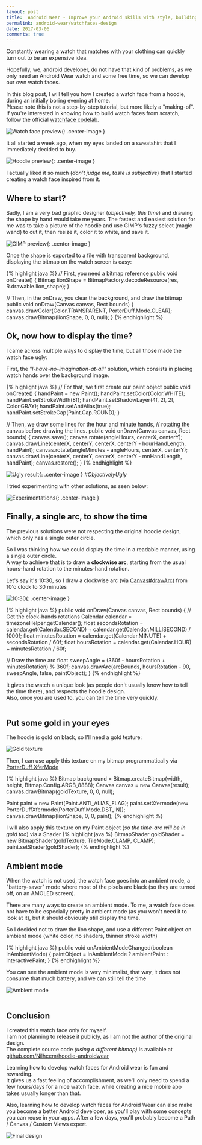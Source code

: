 ```yaml
---
layout: post
title:  Android Wear - Improve your Android skills with style, building watch faces
permalink: android-wear/watchfaces-design
date: 2017-03-06
comments: true
---
```


Constantly wearing a watch that matches with your clothing can quickly turn out to be an expensive idea.

Hopefully, we, android developer, do not have that kind of problems, as we only need an Android Wear watch and some free time, so we can develop our own watch faces.

In this blog post, I will tell you how I created a watch face from a hoodie, during an initially boring evening at home.<br>
Please note this is not a step-by-step tutorial, but more likely a "making-of". If you're interested in knowing how to build watch faces from scratch, follow the official [watchface codelab][watchface-codelab].

![Watch face preview][pic1_final]{: .center-image }
<br>

It all started a week ago, when my eyes landed on a sweatshirt that I immediately decided to buy.

![Hoodie preview][pic2_hoodie]{: .center-image }

I actually liked it so much (*don't judge me, taste is subjective*) that I started creating a watch face inspired from it.


## Where to start?

Sadly, I am a very bad graphic designer (*objectively, this time*) and drawing the shape by hand would take me years. The fastest and easiest solution for me was to take a picture of the hoodie and use GIMP's fuzzy select (magic wand) to cut it, then resize it, color it to white, and save it.

![GIMP preview][pic3_gimp]{: .center-image }

Once the shape is exported to a file with transparent background, displaying the bitmap on the watch screen is easy:

{% highlight java %}
// First, you need a bitmap reference
public void onCreate() {
  Bitmap lionShape = BitmapFactory.decodeResource(res, R.drawable.lion_shape);
}

// Then, in the onDraw, you clear the background, and draw the bitmap
public void onDraw(Canvas canvas, Rect bounds) {
  canvas.drawColor(Color.TRANSPARENT, PorterDuff.Mode.CLEAR);
  canvas.drawBitmap(lionShape, 0, 0, null);
}
{% endhighlight %}
<br>

## Ok, now how to display the time?

I came across multiple ways to display the time, but all those made the watch face ugly:

First, the *"I-have-no-imagination-at-all"* solution, which consists in placing watch hands over the background image.

{% highlight java %}
// For that, we first create our paint object
public void onCreate() {
  handPaint = new Paint();
  handPaint.setColor(Color.WHITE);
  handPaint.setStrokeWidth(8f);
  handPaint.setShadowLayer(4f, 2f, 2f, Color.GRAY);
  handPaint.setAntiAlias(true);
  handPaint.setStrokeCap(Paint.Cap.ROUND);
}

// Then, we draw some lines for the hour and minute hands,
// rotating the canvas before drawing the lines.
public void onDraw(Canvas canvas, Rect bounds) {
  canvas.save();
  canvas.rotate(angleHours, centerX, centerY);
  canvas.drawLine(centerX, centerY, centerX, centerY - hourHandLength, handPaint);
  canvas.rotate(angleMinutes - angleHours, centerX, centerY);
  canvas.drawLine(centerX, centerY, centerX, centerY - mnHandLength, handPaint);
  canvas.restore();
}
{% endhighlight %}

![Ugly result][pic4_ugly]{: .center-image }
*#ObjectivelyUgly*

I tried experimenting with other solutions, as seen below:

![Experimentations][pic5_experiments]{: .center-image }
<br>


## Finally, a single arc, to show the time

The previous solutions were not respecting the original hoodie design, which only has a single outer circle.<br>

So I was thinking how we could display the time in a readable manner, using a single outer circle.<br>
A way to achieve that is to draw a **clockwise arc**, starting from the usual hours-hand rotation to the minutes-hand rotation.

Let's say it's 10:30, so I draw a clockwise arc (via [Canvas#drawArc][canvas-drawarc-doc]) from 10'o clock to 30 minutes

![10:30][pic6_ten-thirty]{: .center-image }

{% highlight java %}
public void onDraw(Canvas canvas, Rect bounds) {
  // Get the clock-hands rotations
  Calendar calendar = timezoneHelper.getCalendar();
  float secondsRotation = calendar.get(Calendar.SECOND) + calendar.get(Calendar.MILLISECOND) / 1000f;
  float minutesRotation = calendar.get(Calendar.MINUTE) + secondsRotation / 60f;
  float hoursRotation = calendar.get(Calendar.HOUR) + minutesRotation / 60f;

  // Draw the time arc
  float sweepAngle = (360f - hoursRotation + minutesRotation) % 360f;
  canvas.drawArc(arcBounds, hoursRotation - 90, sweepAngle, false, paintObject);
}
{% endhighlight %}

It gives the watch a unique look (as people don't usually know how to tell the time there), and respects the hoodie design.<br>
Also, once you are used to, you can tell the time very quickly.
<br><br>


## Put some gold in your eyes

The hoodie is gold on black, so I'll need a gold texture:

![Gold texture][pic7_gold-texture]

Then, I can use apply this texture on my bitmap programmatically via [PorterDuff XferMode][porterduff]

{% highlight java %}
Bitmap background = Bitmap.createBitmap(width, height, Bitmap.Config.ARGB_8888);
Canvas canvas = new Canvas(result);
canvas.drawBitmap(goldTexture, 0, 0, null);

Paint paint = new Paint(Paint.ANTI_ALIAS_FLAG);
paint.setXfermode(new PorterDuffXfermode(PorterDuff.Mode.DST_IN));
canvas.drawBitmap(lionShape, 0, 0, paint);
{% endhighlight %}

I will also apply this texture on my Paint object (*so the time-arc will be in gold too*) via a Shader
{% highlight java %}
BitmapShader goldShader = new BitmapShader(goldTexture, TileMode.CLAMP, CLAMP);
paint.setShader(goldShader);
{% endhighlight %}
<br>


## Ambient mode

When the watch is not used, the watch face goes into an ambient mode, a "battery-saver" mode where most of the pixels are black (so they are turned off, on an AMOLED screen).

There are many ways to create an ambient mode. To me, a watch face does not have to be especially pretty in ambient mode (as you won't need it to look at it), but it should obviously still display the time.

So I decided not to draw the lion shape, and use a different Paint object on ambient mode (white color, no shaders, thinner stroke width)

{% highlight java %}
public void onAmbientModeChanged(boolean inAmbientMode) {
  paintObject = inAmbientMode ? ambientPaint : interactivePaint;
}
{% endhighlight %}

You can see the ambient mode is very minimalist, that way, it does not consume that much battery, and we can still tell the time

![Ambient mode][pic8_ambient]
<br><br>


## Conclusion

I created this watch face only for myself.<br>
I am not planning to release it publicly, as I am not the author of the original design.<br>
The complete source code *(using a different bitmap)* is available at [github.com/Nilhcem/hoodie-androidwear][hoodie-androidwear]

Learning how to develop watch faces for Android wear is fun and rewarding.<br>
It gives us a fast feeling of accomplishment, as we'll only need to spend a few hours/days for a nice watch face, while creating a nice mobile app takes usually longer than that.

Also, learning how to develop watch faces for Android Wear can also make you become a better Android developer, as you'll play with some concepts you can reuse in your apps.
After a few days, you'll probably become a Path / Canvas / Custom Views expert.

![Final design][pic9_final]

[watchface-codelab]: https://codelabs.developers.google.com/codelabs/watchface/index.html
[canvas-drawarc-doc]: https://developer.android.com/reference/android/graphics/Canvas.html#drawArc(android.graphics.RectF,%20float,%20float,%20boolean,%20android.graphics.Paint)
[porterduff]: http://ssp.impulsetrain.com/porterduff.html
[hoodie-androidwear]: https://github.com/Nilhcem/hoodie-androidwear
[pic1_final]: /public/images/20170306/01_final.jpg
[pic2_hoodie]: /public/images/20170306/02_hoodie.jpg
[pic3_gimp]: /public/images/20170306/03_gimp.jpg
[pic4_ugly]: /public/images/20170306/04_ugly.jpg
[pic5_experiments]: /public/images/20170306/05_experiments.jpg
[pic6_ten-thirty]: /public/images/20170306/06_ten-thirty.png
[pic7_gold-texture]: /public/images/20170306/07_gold-texture.jpg
[pic8_ambient]: /public/images/20170306/08_ambient.jpg
[pic9_final]: /public/images/20170306/09_final.jpg

